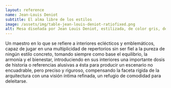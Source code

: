 ```yaml
---
layout: reference
name: Jean-Louis Deniot
subtitle: El alma libre de los estilos
image: /assets/img/table-jean-louis-deniot-ratiofixed.png
alt: Mesa diseñada por Jean Louis Deniot, estilizada, de color gris, de aspecto metálico
---
```

Un maestro en lo que se refiere a interiores eclécticos y emblemáticos, capaz de jugar en una multiplicidad de repertorios sin ser fiel a la pureza de ningún estilo concreto, tomando siempre como base  el equilibrio, la armonía y el bienestar, introduciendo en sus interiores una importante dosis de historia o referencias alusivas a ésta para producir un escenario no encuadrable, pero preciso y riguroso, compensando la faceta rígida de la arquitectura con una visión íntima refinada, un refugio de comodidad para deleitarse.